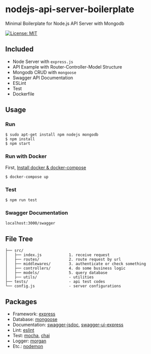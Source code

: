 # nodejs-api-server-boilerplate

Minimal Boilerplate for Node.js API Server with Mongodb

[![License: MIT](https://img.shields.io/badge/License-MIT-yellow.svg)](https://opensource.org/licenses/MIT)

## Included
- Node Server with `express.js`
- API Example with Router-Controller-Model Structure
- Mongodb CRUD with `mongoose`
- Swagger API Documentation
- ESLint
- Test
- Dockerfile

## Usage

### Run
```
$ sudo apt-get install npm nodejs mongodb
$ npm install
$ npm start
```

### Run with Docker
First, [Install docker & docker-compose](https://gist.github.com/6londe/20b5d5ac0bf3d475997b0a676a040d4b)
```
$ docker-compose up
```

### Test
```
$ npm run test
```

### Swagger Documentation
```
localhost:3000/swagger
```

## File Tree
```
├── src/
│   ├── index.js            1. receive request
│   ├── routes/             2. route request by url
│   ├── middlewares/        3. authenticate or check something
│   ├── controllers/        4. do some business logic
│   ├── models/             5. query database
│   ├── utils/              - utilities
├── tests/                  - api test codes
└── config.js               - server configurations
```

## Packages
- Framework: [express](https://www.npmjs.com/package/express)
- Database: [mongoose](https://www.npmjs.com/package/mongoose)
- Documentation: [swagger-jsdoc](https://www.npmjs.com/package/swagger-jsdoc), [swagger-ui-express](https://www.npmjs.com/package/swagger-ui-express)
- Lint: [eslint](https://www.npmjs.com/package/swagger-ui-express)
- Test: [mocha](https://www.npmjs.com/package/mocha), [chai](https://www.npmjs.com/package/chai)
- Logger: [morgan](https://www.npmjs.com/package/morgan)
- Etc.: [nodemon](https://www.npmjs.com/package/nodemon)
